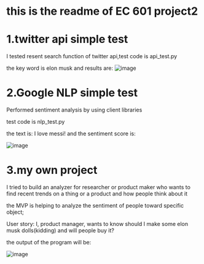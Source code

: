 # this is the readme of EC 601 project2
# 1.twitter api simple test

I tested resent search function of twitter api,test code is api_test.py

the key word is elon musk and results are:
![image](https://github.com/JimmySong95/EC601/blob/main/elon_result.png)
# 2.Google NLP simple test
Performed sentiment analysis by using client libraries

test code is nlp_test.py 

the text is: I love messi! and the sentiment score is:

![image](https://github.com/JimmySong95/EC601/blob/main/nlp_result.png)

# 3.my own project

I tried to build an analyzer for researcher or product maker who wants to find recent trends on a thing or a product and how people think about it

the MVP is helping to analyze the sentiment of people toward specific object;

User story: I, product manager, wants to know should I make some elon musk dolls(kidding) and will people buy it?

the output of the program will be:

![image](https://github.com/JimmySong95/EC601/blob/main/FINAL_RESULT.png)
